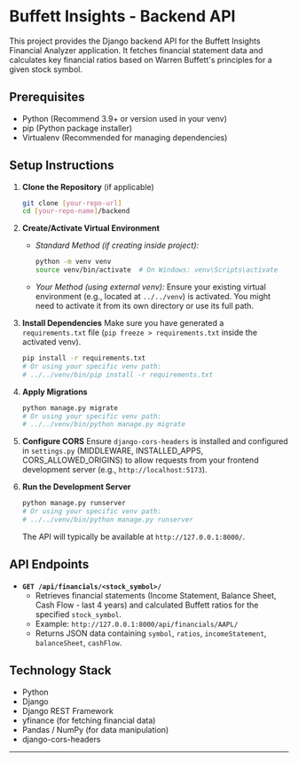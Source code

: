 # Buffett Insights - Backend API

This project provides the Django backend API for the Buffett Insights Financial Analyzer application. It fetches financial statement data and calculates key financial ratios based on Warren Buffett's principles for a given stock symbol.

## Prerequisites

- Python (Recommend 3.9+ or version used in your venv)
- pip (Python package installer)
- Virtualenv (Recommended for managing dependencies)

## Setup Instructions

1.  **Clone the Repository** (if applicable)

    ```bash
    git clone [your-repo-url]
    cd [your-repo-name]/backend
    ```

2.  **Create/Activate Virtual Environment**

    - _Standard Method (if creating inside project):_
      ```bash
      python -m venv venv
      source venv/bin/activate  # On Windows: venv\Scripts\activate
      ```
    - _Your Method (using external venv):_
      Ensure your existing virtual environment (e.g., located at `../../venv`) is activated. You might need to activate it from its own directory or use its full path.

3.  **Install Dependencies**
    Make sure you have generated a `requirements.txt` file (`pip freeze > requirements.txt` inside the activated venv).

    ```bash
    pip install -r requirements.txt
    # Or using your specific venv path:
    # ../../venv/bin/pip install -r requirements.txt
    ```

4.  **Apply Migrations**

    ```bash
    python manage.py migrate
    # Or using your specific venv path:
    # ../../venv/bin/python manage.py migrate
    ```

5.  **Configure CORS**
    Ensure `django-cors-headers` is installed and configured in `settings.py` (MIDDLEWARE, INSTALLED_APPS, CORS_ALLOWED_ORIGINS) to allow requests from your frontend development server (e.g., `http://localhost:5173`).

6.  **Run the Development Server**
    ```bash
    python manage.py runserver
    # Or using your specific venv path:
    # ../../venv/bin/python manage.py runserver
    ```
    The API will typically be available at `http://127.0.0.1:8000/`.

## API Endpoints

- **`GET /api/financials/<stock_symbol>/`**
  - Retrieves financial statements (Income Statement, Balance Sheet, Cash Flow - last 4 years) and calculated Buffett ratios for the specified `stock_symbol`.
  - Example: `http://127.0.0.1:8000/api/financials/AAPL/`
  - Returns JSON data containing `symbol`, `ratios`, `incomeStatement`, `balanceSheet`, `cashFlow`.

## Technology Stack

- Python
- Django
- Django REST Framework
- yfinance (for fetching financial data)
- Pandas / NumPy (for data manipulation)
- django-cors-headers

---
